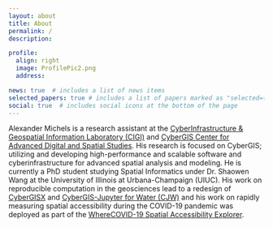 ```yaml
---
layout: about
title: About
permalink: /
description:

profile:
  align: right
  image: ProfilePic2.png
  address:

news: true  # includes a list of news items
selected_papers: true # includes a list of papers marked as "selected={true}"
social: true  # includes social icons at the bottom of the page
---
```


Alexander Michels is a research assistant at the [CyberInfrastructure & Geospatial Information Laboratory (CIGI)](http://www.cigi.illinois.edu/) and [CyberGIS Center for Advanced Digital and Spatial Studies](http://cybergis.illinois.edu/). His research is focused on CyberGIS; utilizing and developing high-performance and scalable software and cyberinfrastructure for advanced spatial analysis and modeling. He is currently a PhD student studying Spatial Informatics under Dr. Shaowen Wang at the University of Illinois at Urbana-Champaign (UIUC). His work on reproducible computation in the geosciences lead to a redesign of [CyberGISX](https://cybergisxhub.cigi.illinois.edu/) and  [CyberGIS-Jupyter for Water (CJW)](https://go.illinois.edu/cybergis-jupyter-water/) and his work on rapidly measuring spatial accessibility during the COVID-19 pandemic was deployed as part of the [WhereCOVID-19 Spatial Accessibility Explorer](https://wherecovid19.cigi.illinois.edu/spatialAccess.html).